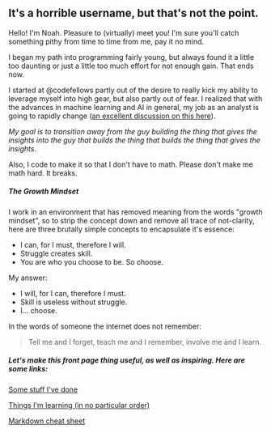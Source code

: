 ## It's a horrible username, but that's not the point.

Hello! I'm Noah. Pleasure to (virtually) meet you! I'm sure you'll catch something pithy from time to time from me, pay it no mind.

I began my path into programming fairly young, but always found it a little too daunting or just a little too much effort for not enough gain. That ends now.

I started at @codefellows partly out of the desire to really kick my ability to leverage myself into high gear, but also partly out of fear. I realized that with the advances in machine learning and AI in general, my job as an analyst is going to rapidly change ([an excellent discussion on this here](https://www.kaushik.net/avinash/artificial-intelligence-machine-learning-implications-marketing-analytics/)). 

*My goal is to transition away from the guy building the thing that gives the insights into the guy that builds the thing that builds the thing that gives the insights.*

Also, I code to make it so that I don't have to math. Please don't make me math hard. It breaks.

##### The Growth Mindset

I work in an environment that has removed meaning from the words "growth mindset", so to strip the concept down and remove all trace of not-clarity, here are three brutally simple concepts to encapsulate it's essence:

- I can, for I must, therefore I will.
- Struggle creates skill.
- You are who you choose to be. So choose.

My answer:

- I will, for I can, therefore I must.
- Skill is useless without struggle.
- I... choose.

In the words of someone the internet does not remember:
> Tell me and I forget,
teach me and I remember,
involve me and I learn.


##### Let's make this front page thing useful, as well as inspiring. Here are some links:

[Some stuff I've done](https://github.com/noahsadude)

[Things I'm learning (in no particular order)](https://noahsadude.github.io/learning-journal)

[Markdown cheat sheet](https://help.github.com/en/articles/basic-writing-and-formatting-syntax)
